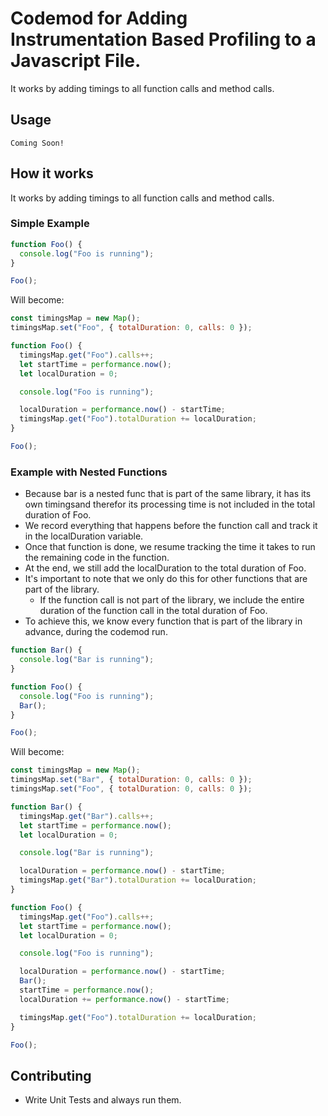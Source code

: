 # Codemod for Adding Instrumentation Based Profiling to a Javascript File.

It works by adding timings to all function calls and method calls.

## Usage

```
Coming Soon!
```

## How it works

It works by adding timings to all function calls and method calls.

### Simple Example

```javascript
function Foo() {
  console.log("Foo is running");
}

Foo();
```

Will become:

```javascript
const timingsMap = new Map();
timingsMap.set("Foo", { totalDuration: 0, calls: 0 });

function Foo() {
  timingsMap.get("Foo").calls++;
  let startTime = performance.now();
  let localDuration = 0;

  console.log("Foo is running");

  localDuration = performance.now() - startTime;
  timingsMap.get("Foo").totalDuration += localDuration;
}

Foo();
```

### Example with Nested Functions

- Because bar is a nested func that is part of the same library, it has its own timingsand therefor its processing time is not included in the total duration of Foo.
- We record everything that happens before the function call and track it in the localDuration variable.
- Once that function is done, we resume tracking the time it takes to run the remaining code in the function.
- At the end, we still add the localDuration to the total duration of Foo.
- It's important to note that we only do this for other functions that are part of the library.
  - If the function call is not part of the library, we include the entire duration of the function call in the total duration of Foo.
- To achieve this, we know every function that is part of the library in advance, during the codemod run.

```javascript
function Bar() {
  console.log("Bar is running");
}

function Foo() {
  console.log("Foo is running");
  Bar();
}

Foo();
```

Will become:

```javascript
const timingsMap = new Map();
timingsMap.set("Bar", { totalDuration: 0, calls: 0 });
timingsMap.set("Foo", { totalDuration: 0, calls: 0 });

function Bar() {
  timingsMap.get("Bar").calls++;
  let startTime = performance.now();
  let localDuration = 0;

  console.log("Bar is running");

  localDuration = performance.now() - startTime;
  timingsMap.get("Bar").totalDuration += localDuration;
}

function Foo() {
  timingsMap.get("Foo").calls++;
  let startTime = performance.now();
  let localDuration = 0;

  console.log("Foo is running");

  localDuration = performance.now() - startTime;
  Bar();
  startTime = performance.now();
  localDuration += performance.now() - startTime;

  timingsMap.get("Foo").totalDuration += localDuration;
}

Foo();
```

## Contributing

- Write Unit Tests and always run them.
